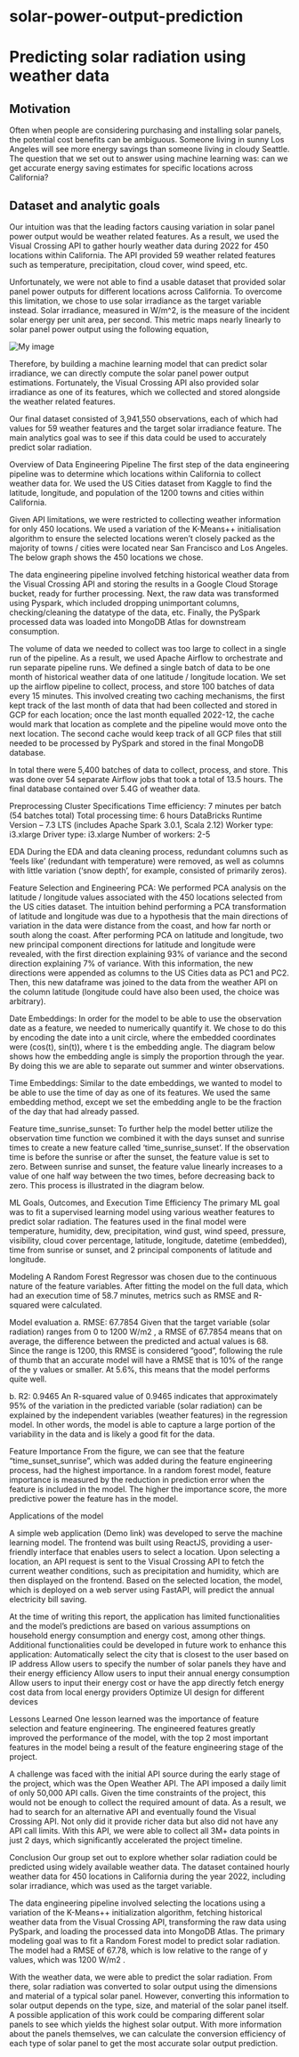 # solar-power-output-prediction

# Predicting solar radiation using weather data


## Motivation
Often when people are considering purchasing and installing solar panels, the potential cost benefits can be ambiguous. Someone living in sunny Los Angeles will see more energy savings than someone living in cloudy Seattle. The question that we set out to answer using machine learning was: can we get accurate energy saving estimates for specific locations across California? 


## Dataset and analytic goals
Our intuition was that the leading factors causing variation in solar panel power output would be weather related features. As a result, we used the Visual Crossing API to gather hourly weather data during 2022 for 450 locations within California. The API provided 59 weather related features such as temperature, precipitation, cloud cover, wind speed, etc.


Unfortunately, we were not able to find a usable dataset that provided solar panel power outputs for different locations across California. To overcome this limitation, we chose to use solar irradiance as the target variable instead. Solar irradiance, measured in W/m^2, is the measure of the incident solar energy per unit area, per second. This metric maps nearly linearly to solar panel power output using the following equation,

![My image](images.power_formula.png)

Therefore, by building a machine learning model that can predict solar irradiance, we can directly compute the solar panel power output estimations. Fortunately, the Visual Crossing API also provided solar irradiance as one of its features, which we collected and stored alongside the weather related features.


Our final dataset consisted of 3,941,550 observations, each of which had values for 59 weather features and the target solar irradiance feature. The main analytics goal was to see if this data could be used to accurately predict solar radiation. 


 Overview of Data Engineering Pipeline
The first step of the data engineering pipeline was to determine which locations within California to collect weather data for. We used the US Cities dataset from Kaggle to find the latitude, longitude, and population of the 1200 towns and cities within California. 


Given API limitations, we were restricted to collecting weather information for only 450 locations. We used a variation of the K-Means++ initialisation algorithm to ensure the selected locations weren’t closely packed as the majority of towns / cities were located near San Francisco and Los Angeles. The below graph shows the 450 locations we chose.




The data engineering pipeline involved fetching historical weather data from the Visual Crossing API and storing the results in a Google Cloud Storage bucket, ready for further processing. Next, the raw data was transformed using Pyspark, which included dropping unimportant columns, checking/cleaning the datatype of the data, etc. Finally, the PySpark processed data was loaded into MongoDB Atlas for downstream consumption. 


The volume of data we needed to collect was too large to collect in a single run of the pipeline. As a result, we used Apache Airflow to orchestrate and run separate pipeline runs. We defined a single batch of data to be one month of historical weather data of one latitude / longitude location. We set up the airflow pipeline to collect, process, and store 100 batches of data every 15 minutes. This involved creating two caching mechanisms, the first kept track of the last month of data that had been collected and stored in GCP for each location; once the last month equalled 2022-12, the cache would mark that location as complete and the pipeline would move onto the next location. The second cache would keep track of all GCP files that still needed to be processed by PySpark and stored in the final MongoDB database.


In total there were 5,400 batches of data to collect, process, and store. This was done over 54 separate Airflow jobs that took a total of 13.5 hours. The final database contained over 5.4G of weather data.


 Preprocessing
Cluster Specifications
Time efficiency: 7 minutes per batch (54 batches total)
Total processing time: 6 hours
DataBricks Runtime Version – 7.3 LTS (includes Apache Spark 3.0.1, Scala 2.12)
Worker type: i3.xlarge
Driver type: i3.xlarge
Number of workers: 2-5


EDA
During the EDA and data cleaning process, redundant columns such as ‘feels like’ (redundant with temperature) were removed, as well as columns with little variation (‘snow depth’, for example, consisted of primarily zeros).


Feature Selection and Engineering
PCA: We performed PCA analysis on the latitude / longitude values associated with the 450 locations selected from the US cities dataset. The intuition behind performing a PCA transformation of latitude and longitude was due to a hypothesis that the main directions of variation in the data were distance from the coast, and how far north or south along the coast. After performing PCA on latitude and longitude, two new principal component directions for latitude and longitude were revealed, with the first direction explaining 93% of variance and the second direction explaining 7% of variance. With this information, the new directions were appended as columns to the US Cities data as PC1 and PC2. Then, this new dataframe was joined to the data from the weather API on the column latitude (longitude could have also been used, the choice was arbitrary). 


Date Embeddings: In order for the model to be able to use the observation date as a feature, we needed to numerically quantify it. We chose to do this by encoding the date into a unit circle, where the embedded coordinates were (cos(t), sin(t)), where t is the embedding angle. The diagram below shows how the embedding angle is simply the proportion through the year. By doing this we are able to separate out summer and winter observations.

Time Embeddings: Similar to the date embeddings, we wanted to model to be able to use the time of day as one of its features. We used the same embedding method, except we set the embedding angle to be the fraction of the day that had already passed.

Feature time_sunrise_sunset: To further help the model better utilize the observation time function we combined it with the days sunset and sunrise times to create a new feature called ‘time_sunrise_sunset’.  If the observation time is before the sunrise or after the sunset, the feature value is set to zero. Between sunrise and sunset, the feature value linearly increases to a value of one half way between the two times, before decreasing back to zero. This process is illustrated in the diagram below.





 ML Goals,  Outcomes, and Execution Time Efficiency
The primary ML goal was to fit a supervised learning model using various weather features to predict solar radiation. The features used in the final model were temperature, humidity, dew, precipitation, wind gust, wind speed, pressure, visibility, cloud cover percentage, latitude, longitude, datetime (embedded), time from sunrise or sunset, and 2 principal components of latitude and longitude.


Modeling
A Random Forest Regressor was chosen due to the continuous nature of the feature variables.
After fitting the model on the full data, which had an execution time of 58.7 minutes, metrics such as RMSE and R-squared were calculated. 


Model evaluation
a. RMSE: 67.7854
Given that the target variable (solar radiation) ranges from 0 to 1200 W/m2 , a RMSE of 67.7854 means that on average, the difference between the predicted and actual values is 68. Since the range is 1200, this RMSE is considered “good”, following the rule of thumb that an accurate model will have a RMSE that is 10% of the range of the y values or smaller. At 5.6%, this means that the model performs quite well.


b. R2: 0.9465
An R-squared value of 0.9465 indicates that approximately 95% of the variation in the predicted variable (solar radiation) can be explained by the independent variables (weather features) in the regression model. In other words, the model is able to capture a large portion of the variability in the data and is likely a good fit for the data.


Feature Importance
From the figure, we can see that the feature “time_sunset_sunrise”, which was added during the feature engineering process, had the highest importance. In a random forest model, feature importance is measured by the reduction in prediction error when the feature is included in the model. The higher the importance score, the more predictive power the feature has in the model.



Applications of the model

A simple web application (Demo link) was developed to serve the machine learning model. The frontend was built using ReactJS, providing a user-friendly interface that enables users to select a location. Upon selecting a location, an API request is sent to the Visual Crossing API to fetch the current weather conditions, such as precipitation and humidity, which are then displayed on the frontend. Based on the selected location, the model, which is deployed on a web server using FastAPI, will predict the annual electricity bill saving. 

At the time of writing this report, the application has limited functionalities and the model’s predictions are based on various assumptions on household energy consumption and energy cost, among other things. Additional functionalities could be developed in future work to enhance this application:
Automatically select the city that is closest to the user based on IP address
Allow users to specify the number of solar panels they have and their energy efficiency
Allow users to input their annual energy consumption
Allow users to input their energy cost or have the app directly fetch energy cost data from local energy providers
Optimize UI design for different devices


 Lessons Learned
One lesson learned was the importance of feature selection and feature engineering. The engineered features greatly improved the performance of the model, with the top 2 most important features in the model being a result of the feature engineering stage of the project.


A challenge was faced with the initial API source during the early stage of the project, which was the Open Weather API. The API imposed a daily limit of only 50,000 API calls. Given the time constraints of the project, this would not be enough to collect the required amount of data. As a result, we had to search for an alternative API and eventually found the Visual Crossing API. Not only did it provide richer data but also did not have any API call limits. With this API, we were able to collect all 3M+ data points in just 2 days, which significantly accelerated the project timeline.


 Conclusion
Our group set out to explore whether solar radiation could be predicted using widely available weather data. The dataset contained hourly weather data for 450 locations in California during the year 2022, including solar irradiance, which was used as the target variable. 


The data engineering pipeline involved selecting the locations using a variation of the K-Means++ initialization algorithm, fetching historical weather data from the Visual Crossing API, transforming the raw data using PySpark, and loading the processed data into MongoDB Atlas. The primary modeling goal was to fit a Random Forest model to predict solar radiation. The model had a RMSE of 67.78, which is low relative to the range of y values, which was 1200 W/m2 . 


With the weather data, we were able to predict the solar radiation. From there, solar radiation was converted to solar output using the dimensions and material of a typical solar panel. However, converting this information to solar output depends on the type, size, and material of the solar panel itself. A possible application of this work could be comparing different solar panels to see which yields the highest solar output. With more information about the panels themselves, we can calculate the conversion efficiency of each type of solar panel to get the most accurate solar output prediction. 




